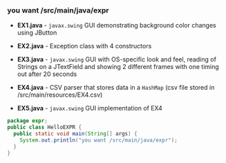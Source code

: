 ### you want /src/main/java/expr
- **EX1.java** - `javax.swing` GUI demonstrating background color changes using JButton

- **EX2.java** - Exception class with 4 constructors

- **EX3.java** - `javax.swing` GUI with OS-specific look and feel, reading of Strings on a JTextField and showing 2 different frames with one timing out after 20 seconds

- **EX4.java** - CSV parser that stores data in a `HashMap` 
(csv file stored in /src/main/resources/EX4.csv)

- **EX5.java** - `javax.swing` GUI implementation of EX4

```java
package expr;
public class HelloEXPR {
  public static void main(String[] args) {
    System.out.println("you want /src/main/java/expr");
  }
}
```